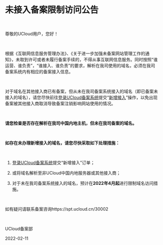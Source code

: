 # 未接入备案限制访问公告

<br/>

尊敬的UCloud用户，您好！

 <br/>

根据《互联网信息服务管理办法》、《关于进一步加强未备案网站管理工作的通知》，未取到许可或者未履行备案手续的，不得从事互联网信息服务。同时按照“谁运营、谁负责”，“谁接入、谁负责”的要求，解析在我司使用的域名，必须在我司备案系统内有相应的备案接入信息。

 <br/>

对于域名在其他接入商已有备案，但从未在我司备案系统接入的域名（即已备案未接入的域名），请您尽快前往[登录UCloud备案系统](https://console.ucloud.cn/icp/)提交“[新增接入](https://docs.ucloud.cn/beian1/guidance/guidance9)”操作，以免出现备案被其他接入商取消导致备案注销影响网站使用的情况。

 <br/>

**请您检查是否存在解析在我司中国内地主机，但未在我司备案的域名。**

 <br/>

**如存在未办理新增接入的域名，请您尽快采取如下处理措施：** 

 <br/>

1. [登录UCloud备案系统](https://console.ucloud.cn/icp)提交“新增接入”订单；

2. 或将域名解析至非UCloud中国内地服务器或其他接入商；

3. 对于未在我司备案系统接入的域名，预计在**2022年4月起**进行限制域名访问措施。

 <br/>

如有疑问请联系备案咨询https://spt.ucloud.cn/30002

<br/>

UCloud备案部

2022-02-11